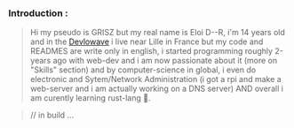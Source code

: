 ### Introduction :
> Hi my pseudo is GRISZ but my real name is Eloi D--R, i'm 14 years old and in the [Devlowave](https://github.com/orgs/Devlowave-Org/repositories) i live near Lille in France but my code and READMES are write only in english, i started programming roughly 2-years ago with web-dev and i am now passionate about it (more on "Skills" section) and by computer-science in global, i even do electronic and Sytem/Network Administration (i got a rpi and make a web-server and i am actually working on a DNS server) AND overall i am curently learning rust-lang 🦀.

> // in build ...
